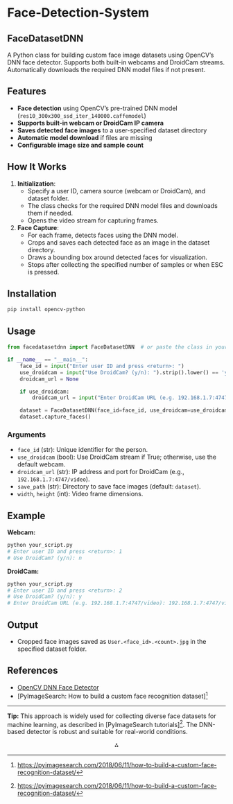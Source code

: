 # Face-Detection-System

## FaceDatasetDNN

A Python class for building custom face image datasets using OpenCV’s DNN face detector. Supports both built-in webcams and DroidCam streams. Automatically downloads the required DNN model files if not present.

## Features

- **Face detection** using OpenCV’s pre-trained DNN model (`res10_300x300_ssd_iter_140000.caffemodel`)
- **Supports built-in webcam or DroidCam IP camera**
- **Saves detected face images** to a user-specified dataset directory
- **Automatic model download** if files are missing
- **Configurable image size and sample count**


## How It Works

1. **Initialization**:
    - Specify a user ID, camera source (webcam or DroidCam), and dataset folder.
    - The class checks for the required DNN model files and downloads them if needed.
    - Opens the video stream for capturing frames.
2. **Face Capture**:
    - For each frame, detects faces using the DNN model.
    - Crops and saves each detected face as an image in the dataset directory.
    - Draws a bounding box around detected faces for visualization.
    - Stops after collecting the specified number of samples or when ESC is pressed.

## Installation

```bash
pip install opencv-python
```


## Usage

```python
from facedatasetdnn import FaceDatasetDNN  # or paste the class in your script

if __name__ == "__main__":
    face_id = input("Enter user ID and press <return>: ")
    use_droidcam = input("Use DroidCam? (y/n): ").strip().lower() == 'y'
    droidcam_url = None

    if use_droidcam:
        droidcam_url = input("Enter DroidCam URL (e.g. 192.168.1.7:4747/video): ").strip()

    dataset = FaceDatasetDNN(face_id=face_id, use_droidcam=use_droidcam, droidcam_url=droidcam_url)
    dataset.capture_faces()
```


### Arguments

- `face_id` (str): Unique identifier for the person.
- `use_droidcam` (bool): Use DroidCam stream if True; otherwise, use the default webcam.
- `droidcam_url` (str): IP address and port for DroidCam (e.g., `192.168.1.7:4747/video`).
- `save_path` (str): Directory to save face images (default: `dataset`).
- `width`, `height` (int): Video frame dimensions.


## Example

**Webcam:**

```bash
python your_script.py
# Enter user ID and press <return>: 1
# Use DroidCam? (y/n): n
```

**DroidCam:**

```bash
python your_script.py
# Enter user ID and press <return>: 2
# Use DroidCam? (y/n): y
# Enter DroidCam URL (e.g. 192.168.1.7:4747/video): 192.168.1.7:4747/video
```


## Output

- Cropped face images saved as `User.<face_id>.<count>.jpg` in the specified dataset folder.


## References

- [OpenCV DNN Face Detector](https://github.com/opencv/opencv/tree/master/samples/dnn/face_detector)
- [PyImageSearch: How to build a custom face recognition dataset][^2]

---

**Tip:**
This approach is widely used for collecting diverse face datasets for machine learning, as described in [PyImageSearch tutorials][^2]. The DNN-based detector is robust and suitable for real-world conditions.

[^2]: https://pyimagesearch.com/2018/06/11/how-to-build-a-custom-face-recognition-dataset/

<div style="text-align: center">⁂</div>

[^1]: https://www.datacamp.com/tutorial/face-detection-python-opencv

[^2]: https://pyimagesearch.com/2018/06/11/how-to-build-a-custom-face-recognition-dataset/

[^3]: https://realpython.com/face-recognition-with-python/

[^4]: https://github.com/ritika26/How-to-build-custom-face-recognition-dataset/blob/master/build_face_dataset.py

[^5]: https://www.codingal.com/coding-for-kids/blog/build-face-recognition-app-with-python/

[^6]: https://github.com/topics/face-recognition-python

[^7]: https://ai.google.dev/edge/mediapipe/solutions/vision/face_detector/python

[^8]: https://www.kaggle.com/datasets/fareselmenshawii/face-detection-dataset


